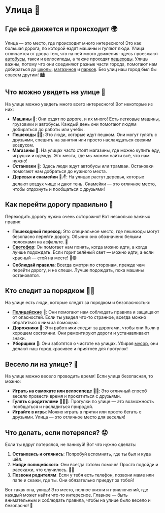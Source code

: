 # Улица 🚦

## Где всё движется и происходит 🌍
Улица — это место, где происходит много интересного! Это как большая дорога, по которой ездят машины и гуляют люди. Улица отличается от двора тем, что на ней много движения: здесь проезжают [автобусы](bus.md), такси и велосипеды, а также проходят [пешеходы](pedestrian.md). Улицы важны, потому что они соединяют разные части города, помогают нам добираться до [школы](school.md), [магазинов](market.md) и [парков](city_park.md). Без улиц наш город был бы совсем другим! 🏙️

## Что можно увидеть на улице 👀
На улице можно увидеть много всего интересного! Вот некоторые из них:

- **Машины** 🚗: Они ездят по дороге, и их много! Есть легковые машины, грузовики и автобусы. Каждый день они помогают людям добираться до работы или учёбы.
- **Пешеходы** 🚶‍♂️: Это люди, которые идут пешком. Они могут гулять с друзьями, спешить на занятия или просто наслаждаться свежим воздухом.
- **Магазины** 🏪: На улицах часто стоят магазины, где можно купить еду, игрушки и одежду. Это места, где мы можем найти всё, что нам нужно!
- **Остановки** 🚌: Здесь люди ждут автобусы или трамваи. Остановки помогают нам добраться до нужного места.
- **Деревья и скамейки** 🌳🪑: На улицах растут деревья, которые делают воздух чище и дают тень. Скамейки — это отличное место, чтобы отдохнуть и пообщаться с друзьями!

## Как перейти дорогу правильно 🚸
Переходить дорогу нужно очень осторожно! Вот несколько важных правил:

- **Пешеходный переход**: Это специальное место, где пешеходы могут безопасно перейти дорогу. Обычно оно обозначено белыми полосками на асфальте. 🚦
- **[Светофор](traffic_light.md)**: Он помогает нам понять, когда можно идти, а когда лучше подождать. Если горит зелёный свет — можно идти, а если красный — стой на месте! 🔴🟢
- **Соблюдай правила**: Всегда смотри по сторонам, прежде чем перейти дорогу, и не спеши. Лучше подождать, пока машины остановятся.

## Кто следит за порядком 👮‍♂️
На улице есть люди, которые следят за порядком и безопасностью:

- **[Полицейские](policeman.md)** 🚓: Они помогают нам соблюдать правила и защищают от опасностей. Если ты увидел что-то странное, всегда можно обратиться к ним за помощью.
- **Дорожники** 🚧: Эти работники следят за дорогами, чтобы они были в хорошем состоянии. Они ремонтируют дороги и устанавливают знаки.
- **Уборщики** 🧹: Они заботятся о чистоте на улицах. Убирая [мусор](garbage.md), они делают наш город красивее и приятнее для прогулок!

## Весело ли на улице? 🎈
На улице можно весело проводить время! Если улица безопасная, то можно:

- **Играть на самокате или велосипеде** 🚴‍♀️: Это отличный способ весело провести время и прокатиться с друзьями.
- **Гулять с родителями** 👨‍👩‍👧: Прогулки по улице — это возможность пообщаться и насладиться природой.
- **Играйте в игры**: Можно играть в прятки или просто бегать с друзьями. Улица — это отличное место для веселья!

## Что делать, если потерялся? 😟
Если ты вдруг потерялся, не паникуй! Вот что нужно сделать:

1. **Остановись и оглянись**: Попробуй вспомнить, где ты был и куда шёл.
2. **Найди полицейского**: Они всегда готовы помочь! Просто подойди и расскажи, что случилось. 👮‍♀️
3. **Позвони родителям**: Если у тебя есть телефон, позвони маме или папе и скажи, где ты. Они обязательно приедут за тобой!

Вот такая она, улица! Это место, полное жизни и приключений, где каждый может найти что-то интересное. Главное — быть внимательным и соблюдать правила, чтобы на улице было весело и безопасно! 🌟